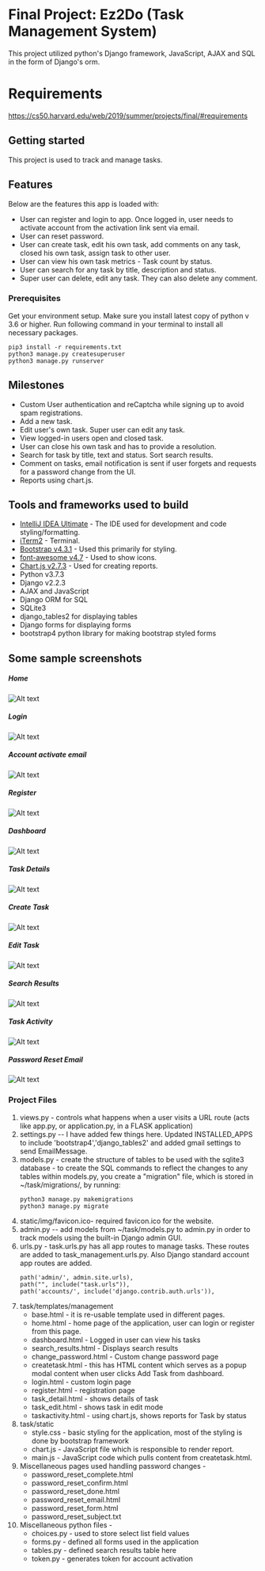 # Final Project: Ez2Do (Task Management System)

This project utilized python's Django framework, JavaScript, AJAX and SQL in the form of Django's orm.

# Requirements
https://cs50.harvard.edu/web/2019/summer/projects/final/#requirements

## Getting started 
This project is used to track and manage tasks.

## Features

Below are the features this app is loaded with:
* User can register and login to app. Once logged in, user needs to activate account from the activation link sent via email.
* User can reset password.
* User can create task, edit his own task, add comments on any task, closed his own task, assign task to other user.
* User can view his own task metrics - Task count by status.
* User can search for any task by title, description and status.
* Super user can delete, edit any task. They can also delete any comment.

### Prerequisites

Get your environment setup. Make sure you install latest copy of python v 3.6 or higher. Run following command in your terminal to install all necessary packages.

```
pip3 install -r requirements.txt
python3 manage.py createsuperuser
python3 manage.py runserver
```

## Milestones

* Custom User authentication and reCaptcha while signing up to avoid spam registrations.
* Add a new task.
* Edit user's own task. Super user can edit any task.
* View logged-in users open and closed task.
* User can close his own task and has to provide a resolution.
* Search for task by title, text and status. Sort search results.
* Comment on tasks, email notification is sent if user forgets and requests for a password change from the UI.
* Reports using chart.js.


## Tools and frameworks used to build

* [IntelliJ IDEA Ultimate](https://www.jetbrains.com/idea/) - The IDE used for development and code styling/formatting.
* [iTerm2](https://www.iterm2.com/) - Terminal.
* [Bootstrap v4.3.1](https://getbootstrap.com/) - Used this primarily for styling.
* [font-awesome v4.7](https://fontawesome.com/v4.7.0/) - Used to show icons.
* [Chart.js v2.7.3](https://www.chartjs.org/docs/latest/getting-started/) - Used for creating reports.
* Python v3.7.3
* Django v2.2.3
* AJAX and JavaScript
* Django ORM for SQL
* SQLite3
* django_tables2 for displaying tables
* Django forms for displaying forms
* bootstrap4 python library for making bootstrap styled forms

## Some sample screenshots
##### Home
![Alt text](/../master/examples/home_page.png?raw=true "Home")
##### Login
![Alt text](/../master/examples/login.png?raw=true "Login")
##### Account activate email
![Alt text](/../master/examples/account_activate.png?raw=true "Account activate email")
##### Register
![Alt text](/../master/examples/register.png?raw=true "Login")
##### Dashboard
![Alt text](/../master/examples/dashboard.png?raw=true "Dashboard")
##### Task Details
![Alt text](/../master/examples/task_details.png?raw=true "Task Details")
##### Create Task
![Alt text](/../master/examples/createtask.png?raw=true "Create Task")
##### Edit Task
![Alt text](/../master/examples/edit_task.png?raw=true "Edit Task")
##### Search Results
![Alt text](/../master/examples/search_results.png?raw=true "Search Results")
##### Task Activity
![Alt text](/../master/examples/task_activity.png?raw=true "Task Activity")
##### Password Reset Email
![Alt text](/../master/examples/password_reset_email.png?raw=true "Password Reset Email")

### Project Files
1. views.py - controls what happens when a user visits a URL route (acts like app.py, or application.py, in a FLASK application)
2. settings.py -- I have added few things here. Updated INSTALLED_APPS to include 'bootstrap4','django_tables2' and added gmail settings to send EmailMessage.
3. models.py -  create the structure of tables to be used with the sqlite3 database - to create the SQL commands to reflect the changes to any tables within models.py, you create a "migration" file, which is stored in ~/task/migrations/, by running:
    ```
    python3 manage.py makemigrations
    python3 manage.py migrate
    ```
4. static/img/favicon.ico- required favicon.ico for the website.
5. admin.py -- add models from ~/task/models.py to admin.py in order to track models using the built-in Django admin GUI.
6. urls.py - task.urls.py has all app routes to manage tasks. These routes are added to task_management.urls.py. Also Django standard account app routes are added. 
    ```
    path('admin/', admin.site.urls),
    path("", include("task.urls")),
    path('accounts/', include('django.contrib.auth.urls')),
    ```
7. task/templates/management
    * base.html - it is re-usable template used in different pages.
    * home.html - home page of the application, user can login or register from this page.
    * dashboard.html - Logged in user can view his tasks
    * search_results.html - Displays search results
    * change_password.html - Custom change password page
    * createtask.html - this has HTML content which serves as a popup modal content when user clicks Add Task from dashboard.
    * login.html - custom login page
    * register.html - registration page
    * task_detail.html - shows details of task
    * task_edit.html - shows task in edit mode
    * taskactivity.html - using chart.js, shows reports for Task by status
8. task/static
    * style.css - basic styling for the application, most of the styling is done by bootstrap framework
    * chart.js - JavaScript file which is responsible to render report.
    * main.js - JavaScript code which pulls content from createtask.html.
9. Miscellaneous pages used handling password changes - 
     - password_reset_complete.html 
     - password_reset_confirm.html 
     - password_reset_done.html 
     - password_reset_email.html
     - password_reset_form.html 
     - password_reset_subject.txt 
10. Miscellaneous python files - 
    - choices.py - used to store select list field values
    -  forms.py - defined all forms used in the application
    -  tables.py - defined search results table here
    -  token.py - generates token for account activation